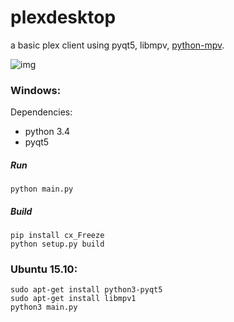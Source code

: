 # plexdesktop
a basic plex client using pyqt5, libmpv, [python-mpv](https://github.com/jaseg/python-mpv).

![img](http://i.imgur.com/tRlcLpX.png)

### Windows:
Dependencies:
 * python 3.4
 * pyqt5
 
##### Run
```
python main.py
```

##### Build
```
pip install cx_Freeze
python setup.py build
```

### Ubuntu 15.10:
```
sudo apt-get install python3-pyqt5
sudo apt-get install libmpv1
python3 main.py
```
